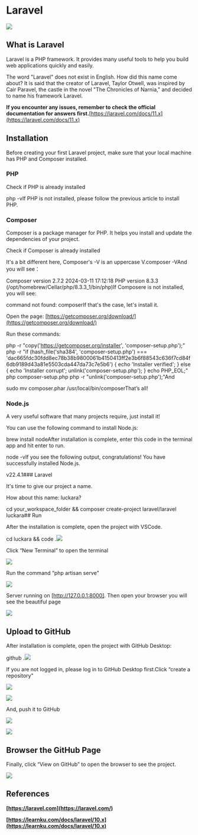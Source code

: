 # Laravel

![](./images/06-Laravel_1.jpeg)

## What is Laravel

Laravel is a PHP framework. It provides many useful tools to help you build web applications quickly and easily.

The word "Laravel" does not exist in English. How did this name come about? It is said that the creator of Laravel, Taylor Otwell, was inspired by Cair Paravel, the castle in the novel "The Chronicles of Narnia," and decided to name his framework Laravel.

**If you encounter any issues, remember to check the official documentation for answers first.**[https://laravel.com/docs/11.x](https://laravel.com/docs/11.x)

## Installation

Before creating your first Laravel project, make sure that your local machine has PHP and Composer installed.

### PHP

Check if PHP is already installed

php -vIf PHP is not installed, please follow the previous article to install PHP.

### Composer

Composer is a package manager for PHP. It helps you install and update the dependencies of your project.

Check if Composer is already installed

It's a bit different here, Composer's -V is an uppercase V.composer -VAnd you will see：

Composer version 2.7.2 2024-03-11 17:12:18
PHP version 8.3.3 (/opt/homebrew/Cellar/php/8.3.3_1/bin/php)If Composere is not installed, you will see:

command not found: composerIf that's the case, let's install it.

Open the page: [https://getcomposer.org/download/](https://getcomposer.org/download/)

Run these commands:

php -r "copy('https://getcomposer.org/installer', 'composer-setup.php');"
php -r "if (hash_file('sha384', 'composer-setup.php') === 'dac665fdc30fdd8ec78b38b9800061b4150413ff2e3b6f88543c636f7cd84f6db9189d43a81e5503cda447da73c7e5b6') { echo 'Installer verified'; } else { echo 'Installer corrupt'; unlink('composer-setup.php'); } echo PHP_EOL;"
php composer-setup.php
php -r "unlink('composer-setup.php');"And

sudo mv composer.phar /usr/local/bin/composerThat’s all!

### Node.js

A very useful software that many projects require, just install it!

You can use the following command to install Node.js:

brew install nodeAfter installation is complete, enter this code in the terminal app and hit enter to run.

node -vIf you see the following output, congratulations! You have successfully installed Node.js.

v22.4.1### Laravel

It's time to give our project a name.

How about this name: luckara?

cd your_workspace_folder &amp;&amp; composer create-project laravel/laravel luckara## Run

After the installation is complete, open the project with VSCode.

cd luckara &amp;&amp; code .![](./images/06-Laravel_2.png)

Click “New Terminal” to open the terminal

![](./images/06-Laravel_3.png)

Run the command “php artisan serve"

![](./images/06-Laravel_4.png)

Server running on [http://127.0.0.1:8000]. Then open your browser you will see the beautiful page

![](./images/06-Laravel_5.png)

## Upload to GitHub

After installation is complete, open the project with GitHub Desktop:

github .![](./images/06-Laravel_6.png)

If you are not logged in, please log in to GitHub Desktop first.Click “create a repository"

![](./images/06-Laravel_7.png)

![](./images/06-Laravel_8.png)

And, push it to GitHub

![](./images/06-Laravel_9.png)

![](./images/06-Laravel_10.png)

## Browser the GitHub Page

Finally, click “View on GitHub” to open the browser to see the project.

![](./images/06-Laravel_11.png)

## References

**[https://laravel.com](https://laravel.com/)**

**[https://learnku.com/docs/laravel/10.x](https://learnku.com/docs/laravel/10.x)**